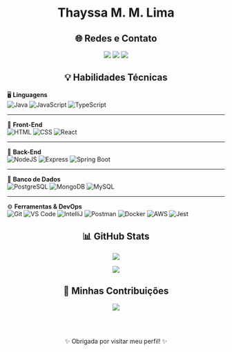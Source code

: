 <h1 align="center"><strong>Thayssa M. M. Lima</strong></h1>

<h2 align="center">🌐 Redes e Contato</h2>

<p align="center">
  <a href="https://www.linkedin.com/in/thayssa-miguel-2aaa83241/" title="LinkedIn"><img src="https://img.shields.io/badge/-LinkedIn-%230077B5?style=for-the-badge&logo=linkedin&logoColor=white"/></a>
  <a href="https://github.com/thaymml" title="GitHub"><img src="https://img.shields.io/badge/-GitHub-%23121011?style=for-the-badge&logo=github&logoColor=white"/></a>
  <a href="https://novo-portfolio-tau.vercel.app/" title="Portfólio"><img src="https://img.shields.io/badge/-Portfólio-%23FF5722?style=for-the-badge&logo=vercel&logoColor=white"/></a>
</p>



<h2 align="center">💡 Habilidades Técnicas</h2>

🖥️ **Linguagens**  
![Java](https://img.shields.io/badge/Java-%23ED8B00.svg?style=for-the-badge&logo=openjdk&logoColor=white)
![JavaScript](https://img.shields.io/badge/JavaScript-F7DF1E?style=for-the-badge&logo=javascript&logoColor=black)
![TypeScript](https://img.shields.io/badge/TypeScript-007ACC?style=for-the-badge&logo=typescript&logoColor=white)

---

🎨 **Front-End**  
![HTML](https://img.shields.io/badge/HTML5-E34F26?style=for-the-badge&logo=html5&logoColor=white)
![CSS](https://img.shields.io/badge/CSS3-1572B6?style=for-the-badge&logo=css3&logoColor=white)
![React](https://img.shields.io/badge/React-20232A?style=for-the-badge&logo=react&logoColor=61DAFB)

---

🔧 **Back-End**  
![NodeJS](https://img.shields.io/badge/Node.js-6DA55F?style=for-the-badge&logo=node.js&logoColor=white)
![Express](https://img.shields.io/badge/Express.js-%23404d59.svg?style=for-the-badge&logo=express&logoColor=white)
![Spring Boot](https://img.shields.io/badge/Spring%20Boot-6DB33F?style=for-the-badge&logo=spring-boot&logoColor=white)

---

💾 **Banco de Dados**  
![PostgreSQL](https://img.shields.io/badge/PostgreSQL-316192?style=for-the-badge&logo=postgresql&logoColor=white)
![MongoDB](https://img.shields.io/badge/MongoDB-4EA94B?style=for-the-badge&logo=mongodb&logoColor=white)
![MySQL](https://img.shields.io/badge/MySQL-00758F?style=for-the-badge&logo=mysql&logoColor=white)

---

⚙️ **Ferramentas & DevOps**  
![Git](https://img.shields.io/badge/GIT-E44C30?style=for-the-badge&logo=git&logoColor=white)
![VS Code](https://img.shields.io/badge/VSCode-007ACC?style=for-the-badge&logo=visual-studio-code&logoColor=white)
![IntelliJ](https://img.shields.io/badge/IntelliJ-000?style=for-the-badge&logo=intellijidea&logoColor=white)
![Postman](https://img.shields.io/badge/Postman-FF6C37?style=for-the-badge&logo=postman&logoColor=white)
![Docker](https://img.shields.io/badge/Docker-2496ED?style=for-the-badge&logo=docker&logoColor=white)
![AWS](https://img.shields.io/badge/AWS-232F3E?style=for-the-badge&logo=amazon-aws&logoColor=white)
![Jest](https://img.shields.io/badge/Jest-C21325?style=for-the-badge&logo=jest&logoColor=white)


<h2 align="center">📊 GitHub Stats</h2>
<p align="center">
  <img src="https://github-readme-stats.vercel.app/api?username=thaymml&theme=transparent&bg_color=000&border_color=30A3DC&show_icons=true&icon_color=30A3DC&title_color=E94D5F&text_color=FFF&hide_title=true" />
</p>

<p align="center">
  <img src="https://github-readme-stats.vercel.app/api/top-langs/?username=thaymml&layout=compact&bg_color=000&border_color=30A3DC&title_color=E94D5F&text_color=FFF" />
</p>


<h2 align="center">🚀 Minhas Contribuições</h2>

<div align="center">
  <a href="https://github.com/thaymml/dio-lab-open-source" title="dio-lab-open-source">
    <img src="https://github-readme-stats.vercel.app/api/pin/?username=thaymml&repo=dio-lab-open-source&bg_color=000&border_color=30A3DC&show_icons=true&icon_color=30A3DC&title_color=E94D5F&text_color=FFF" />
  </a>
</div>


<br><br> 

<div align="center">
  <p>✨ Obrigada por visitar meu perfil! ✨</p>
</div>
